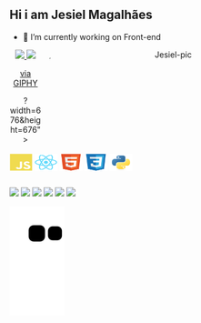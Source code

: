 ## Hi i am Jesiel Magalhães
- 🔭 I’m currently working on Front-end

<div align="center">
  <a href="https://github.com/JesielRM">
  <img height="130em" src="https://github-readme-stats.vercel.app/api?username=JesielRM&show_icons=true&theme=tokyonight&include_all_commits=true&count_private=true"/>
  <img height="130em" src="https://github-readme-stats.vercel.app/api/top-langs/?username=JesielRM&layout=compact&langs_count=7&theme=tokyonight"/>
  <img align="right" alt="Jesiel-pic" height="150" style="border-radius:50px;" src="<iframe src="https://giphy.com/embed/4ilFRqgbzbx4c" width="448" height="480" frameBorder="0" class="giphy-embed" allowFullScreen></iframe><p><a href="https://giphy.com/gifs/smoking-cowboy-bebop-4ilFRqgbzbx4c">via GIPHY</a></p>?width=676&height=676">
</div>

<div style="display: inline_block"><br>
  <img align="center" alt="Rafa-Js" height="30" width="40" src="https://raw.githubusercontent.com/devicons/devicon/master/icons/javascript/javascript-plain.svg">
  <img align="center" alt="Rafa-React" height="30" width="40" src="https://raw.githubusercontent.com/devicons/devicon/master/icons/react/react-original.svg">
  <img align="center" alt="Rafa-HTML" height="30" width="40" src="https://raw.githubusercontent.com/devicons/devicon/master/icons/html5/html5-original.svg">
  <img align="center" alt="Rafa-CSS" height="30" width="40" src="https://raw.githubusercontent.com/devicons/devicon/master/icons/css3/css3-original.svg">
  <img align="center" alt="Rafa-Python" height="30" width="40" src="https://raw.githubusercontent.com/devicons/devicon/master/icons/python/python-original.svg">
</div>

  ##
  
  <div> 
  <a href="https://www.youtube.com/channel/UCvuAZZTjrDE3KmSODYPGoLw" target="_blank"><img src="https://img.shields.io/badge/YouTube-FF0000?style=for-the-badge&logo=youtube&logoColor=white" target="_blank"></a>
  <a href="https://www.instagram.com/jesibbagames/" target="_blank"><img src="https://img.shields.io/badge/-Instagram-%23E4405F?style=for-the-badge&logo=instagram&logoColor=white" target="_blank"></a>
 	<a href="https://www.twitch.tv/jesibba" target="_blank"><img src="https://img.shields.io/badge/Twitch-9146FF?style=for-the-badge&logo=twitch&logoColor=white" target="_blank"></a>
 <a href="https://discord.gg/vPeuyDE6q3" target="_blank"><img src="https://img.shields.io/badge/Discord-7289DA?style=for-the-badge&logo=discord&logoColor=white" target="_blank"></a> 
  <a href = "mailto:jesielrmagalhaes@gmail.com@gmail.com"><img src="https://img.shields.io/badge/-Gmail-%23333?style=for-the-badge&logo=gmail&logoColor=white" target="_blank"></a>
  <a href="https://www.linkedin.com/in/jesiel-r-de-magalh%C3%A3es-6453b0a5/" target="_blank"><img src="https://img.shields.io/badge/-LinkedIn-%230077B5?style=for-the-badge&logo=linkedin&logoColor=white" target="_blank"></a> 
    
  ![Snake animation](https://github.com/JesielRM/JesielRM/blob/output/github-contribution-grid-snake.svg)
 
</div>
